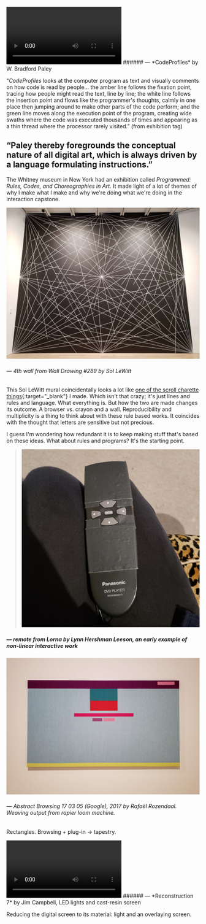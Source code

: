 <a name="whitney01.md"></a>

<video controls>
  <source src="images/7.8/readcode.mp4" type="video/mp4">
</video>
###### — *CodeProfiles* by W. Bradford Paley

“*CodeProfiles* looks at the computer program as text and visually comments on how code is read by people... the amber line follows the fixation point, tracing how people might read the text, line by line; the white line follows the insertion point and flows like the programmer's thoughts, calmly in one place then jumping around to make other parts of the code perform; and the green line moves along the execution point of the program, creating wide swaths where the code was executed thousands of times and appearing as a thin thread where the processor rarely visited.” (from exhibition tag)

## “Paley thereby foregrounds the conceptual nature of all digital art, which is always driven by a language formulating instructions.”

The Whitney museum in New York had an exhibition called *Programmed: Rules, Codes, and Choreographies in Art*. It made light of a lot of themes of why I make what I make and why we're doing what we're doing in the interaction capstone.

![](images/7.8/sol.jpg)
###### — *4th wall from Wall Drawing #289* by Sol LeWitt

This Sol LeWitt mural coincidentally looks a lot like [one of the scroll charette things](http://vannavu.com/scroll/charette/32.html){:target="_blank"} I made. Which isn't that crazy; it's just lines and rules and language. What everything is. But how the two are made changes its outcome. A browser vs. crayon and a wall. Reproducibility and multiplicity is a thing to think about with these rule based works. It coincides with the thought that letters are sensitive but not precious.

I guess I'm wondering how redundant it is to keep making stuff that's based on these ideas. What about rules and programs? It's the starting point.

>![](images/7.8/controlremote.jpg)
##### — remote from *Lorna* by Lynn Hershman Leeson, an early example of non-linear interactive work

![](images/7.8/embroideredbrowser.jpg)
###### — *Abstract Browsing 17 03 05 (Google), 2017* by Rafaël Rozendaal. Weaving output from rapier loom machine.

Rectangles. Browsing + plug-in → tapestry.

<video controls>
  <source src="images/7.8/campbell.mp4" type="video/mp4">
</video>
###### — *Reconstruction 7* by Jim Campbell, LED lights and cast-resin screen

Reducing the digital screen to its material: light and an overlaying screen.
